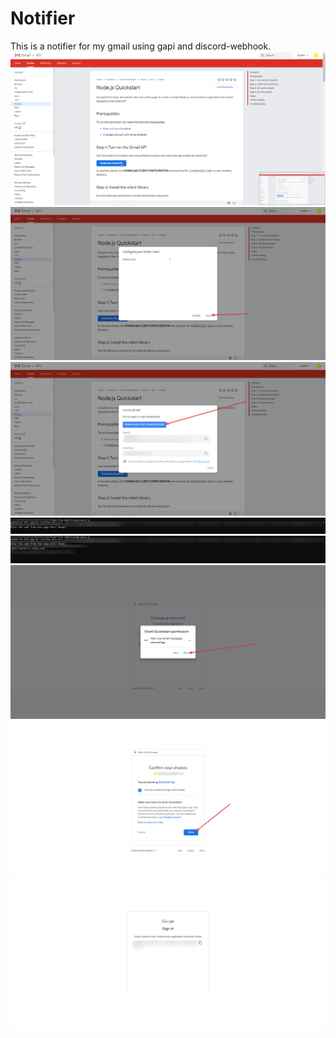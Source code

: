 # Notifier
This is a notifier for my gmail using gapi and discord-webhook.
![](Images\chrome_1.png)
![](Images\chrome_2.png)
![](Images\chrome_3.png)
![](Images\cmd_1.png)
![](Images\cmd_2.png)
![](Images\chrome_4.png)
![](Images\chrome_5.png)
![](Images\chrome_6.png)
